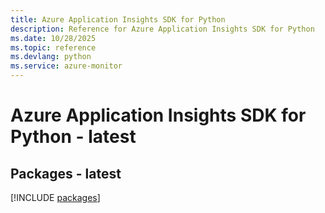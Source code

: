 ```yaml
---
title: Azure Application Insights SDK for Python
description: Reference for Azure Application Insights SDK for Python
ms.date: 10/28/2025
ms.topic: reference
ms.devlang: python
ms.service: azure-monitor
---
```

# Azure Application Insights SDK for Python - latest
## Packages - latest
[!INCLUDE [packages](application-insights-index.md)]